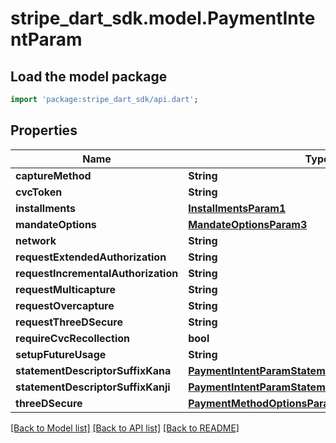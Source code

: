 # stripe_dart_sdk.model.PaymentIntentParam

## Load the model package
```dart
import 'package:stripe_dart_sdk/api.dart';
```

## Properties
Name | Type | Description | Notes
------------ | ------------- | ------------- | -------------
**captureMethod** | **String** |  | [optional] 
**cvcToken** | **String** |  | [optional] 
**installments** | [**InstallmentsParam1**](InstallmentsParam1.md) |  | [optional] 
**mandateOptions** | [**MandateOptionsParam3**](MandateOptionsParam3.md) |  | [optional] 
**network** | **String** |  | [optional] 
**requestExtendedAuthorization** | **String** |  | [optional] 
**requestIncrementalAuthorization** | **String** |  | [optional] 
**requestMulticapture** | **String** |  | [optional] 
**requestOvercapture** | **String** |  | [optional] 
**requestThreeDSecure** | **String** |  | [optional] 
**requireCvcRecollection** | **bool** |  | [optional] 
**setupFutureUsage** | **String** |  | [optional] 
**statementDescriptorSuffixKana** | [**PaymentIntentParamStatementDescriptorSuffixKana**](PaymentIntentParamStatementDescriptorSuffixKana.md) |  | [optional] 
**statementDescriptorSuffixKanji** | [**PaymentIntentParamStatementDescriptorSuffixKanji**](PaymentIntentParamStatementDescriptorSuffixKanji.md) |  | [optional] 
**threeDSecure** | [**PaymentMethodOptionsParam26**](PaymentMethodOptionsParam26.md) |  | [optional] 

[[Back to Model list]](../README.md#documentation-for-models) [[Back to API list]](../README.md#documentation-for-api-endpoints) [[Back to README]](../README.md)


